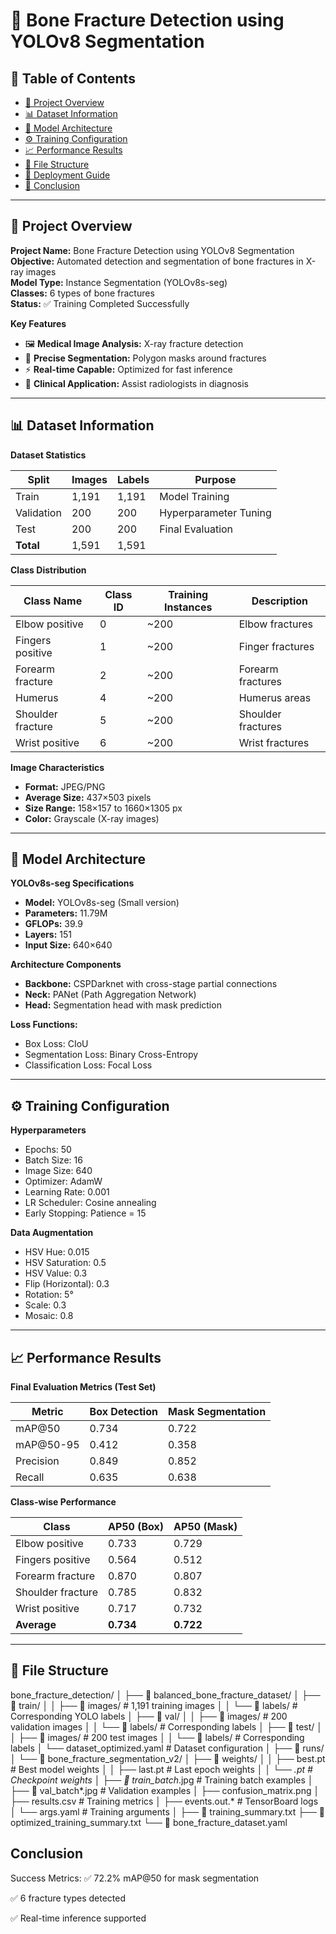 # 🦴 Bone Fracture Detection using YOLOv8 Segmentation  

## 📖 Table of Contents  
- [🎯 Project Overview](#-project-overview)  
- [📊 Dataset Information](#-dataset-information)  
- [🤖 Model Architecture](#-model-architecture)  
- [⚙️ Training Configuration](#️-training-configuration)  
- [📈 Performance Results](#-performance-results)  
- [📁 File Structure](#-file-structure)  
- [🔧 Deployment Guide](#-deployment-guide)  
- [🎉 Conclusion](#-conclusion)  

---

## 🎯 Project Overview  

**Project Name:** Bone Fracture Detection using YOLOv8 Segmentation  
**Objective:** Automated detection and segmentation of bone fractures in X-ray images  
**Model Type:** Instance Segmentation (YOLOv8s-seg)  
**Classes:** 6 types of bone fractures  
**Status:** ✅ Training Completed Successfully  

**Key Features**  
- 🖼️ **Medical Image Analysis:** X-ray fracture detection  
- 🎯 **Precise Segmentation:** Polygon masks around fractures  
- ⚡ **Real-time Capable:** Optimized for fast inference  
- 🏥 **Clinical Application:** Assist radiologists in diagnosis  

---

## 📊 Dataset Information  

**Dataset Statistics**  

| Split       | Images | Labels | Purpose               |
|-------------|--------|--------|-----------------------|
| Train       | 1,191  | 1,191  | Model Training        |
| Validation  | 200    | 200    | Hyperparameter Tuning |
| Test        | 200    | 200    | Final Evaluation      |
| **Total**   | 1,591  | 1,591  |                       |

**Class Distribution**  

| Class Name        | Class ID | Training Instances | Description        |
|-------------------|----------|---------------------|--------------------|
| Elbow positive    | 0        | ~200                | Elbow fractures    |
| Fingers positive  | 1        | ~200                | Finger fractures   |
| Forearm fracture  | 2        | ~200                | Forearm fractures  |
| Humerus           | 4        | ~200                | Humerus areas      |
| Shoulder fracture | 5        | ~200                | Shoulder fractures |
| Wrist positive    | 6        | ~200                | Wrist fractures    |

**Image Characteristics**  
- **Format:** JPEG/PNG  
- **Average Size:** 437×503 pixels  
- **Size Range:** 158×157 to 1660×1305 px  
- **Color:** Grayscale (X-ray images)  

---

## 🤖 Model Architecture  

**YOLOv8s-seg Specifications**  
- **Model:** YOLOv8s-seg (Small version)  
- **Parameters:** 11.79M  
- **GFLOPs:** 39.9  
- **Layers:** 151  
- **Input Size:** 640×640  

**Architecture Components**  
- **Backbone:** CSPDarknet with cross-stage partial connections  
- **Neck:** PANet (Path Aggregation Network)  
- **Head:** Segmentation head with mask prediction  

**Loss Functions:**  
- Box Loss: CIoU  
- Segmentation Loss: Binary Cross-Entropy  
- Classification Loss: Focal Loss  

---

## ⚙️ Training Configuration  

**Hyperparameters**  
- Epochs: 50  
- Batch Size: 16  
- Image Size: 640  
- Optimizer: AdamW  
- Learning Rate: 0.001  
- LR Scheduler: Cosine annealing  
- Early Stopping: Patience = 15  

**Data Augmentation**  
- HSV Hue: 0.015  
- HSV Saturation: 0.5  
- HSV Value: 0.3  
- Flip (Horizontal): 0.3  
- Rotation: 5°  
- Scale: 0.3  
- Mosaic: 0.8  

---

## 📈 Performance Results  

**Final Evaluation Metrics (Test Set)**  

| Metric          | Box Detection | Mask Segmentation |
|-----------------|---------------|-------------------|
| mAP@50          | 0.734         | 0.722             |
| mAP@50-95       | 0.412         | 0.358             |
| Precision       | 0.849         | 0.852             |
| Recall          | 0.635         | 0.638             |

**Class-wise Performance**  

| Class             | AP50 (Box) | AP50 (Mask) |
|-------------------|------------|-------------|
| Elbow positive    | 0.733      | 0.729       |
| Fingers positive  | 0.564      | 0.512       |
| Forearm fracture  | 0.870      | 0.807       |
| Shoulder fracture | 0.785      | 0.832       |
| Wrist positive    | 0.717      | 0.732       |
| **Average**       | **0.734**  | **0.722**   |

---
## 📁 File Structure

bone_fracture_detection/
│
├── 📁 balanced_bone_fracture_dataset/
│   ├── 📁 train/
│   │   ├── 📁 images/          # 1,191 training images
│   │   └── 📁 labels/          # Corresponding YOLO labels
│   ├── 📁 val/
│   │   ├── 📁 images/          # 200 validation images
│   │   └── 📁 labels/          # Corresponding labels
│   ├── 📁 test/
│   │   ├── 📁 images/          # 200 test images
│   │   └── 📁 labels/          # Corresponding labels
│   └── dataset_optimized.yaml  # Dataset configuration
│
├── 📁 runs/
│   └── 📁 bone_fracture_segmentation_v2/
│       ├── 📁 weights/
│       │   ├── best.pt         # Best model weights
│       │   ├── last.pt         # Last epoch weights
│       │   └── *.pt            # Checkpoint weights
│       ├── 📁 train_batch*.jpg # Training batch examples
│       ├── 📁 val_batch*.jpg   # Validation examples
│       ├── confusion_matrix.png
│       ├── results.csv         # Training metrics
│       ├── events.out.*        # TensorBoard logs
│       └── args.yaml           # Training arguments
│
├── 📄 training_summary.txt
├── 📄 optimized_training_summary.txt
└── 📄 bone_fracture_dataset.yaml

## Conclusion

Success Metrics:
✅ 72.2% mAP@50 for mask segmentation

✅ 6 fracture types detected

✅ Real-time inference supported


